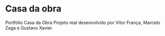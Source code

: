 # Casa da obra
Portfólio Casa da Obra
Projeto real desenvolvido por Vitor França, Marcelo Zaga e Gustavo Xavier.
